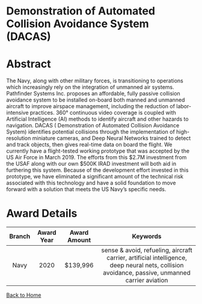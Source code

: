
Demonstration of Automated Collision Avoidance System (DACAS)
=============================================================

# Abstract


The Navy, along with other military forces, is transitioning to operations which increasingly rely on the integration of unmanned air systems. Pathfinder Systems Inc. proposes an affordable, fully passive collision avoidance system to be installed on-board both manned and unmanned aircraft to improve airspace management, including the reduction of labor-intensive practices. 360° continuous video coverage is coupled with Artificial Intelligence (AI) methods to identify aircraft and other hazards to navigation. DACAS ( Demonstration of Automated Collision Avoidance System) identifies potential collisions through the implementation of high-resolution miniature cameras, and Deep Neural Networks trained to detect and track objects, then gives real-time data on board the flight. We currently have a flight-tested working prototype that was accepted by the US Air Force in March 2019. The efforts from this $2.7M investment from the USAF along with our own $500K IRAD investment will both aid in furthering this system. Because of the development effort invested in this prototype, we have eliminated a significant amount of the technical risk associated with this technology and have a solid foundation to move forward with a solution that meets the US Navy’s specific needs.  

# Award Details

|Branch|Award Year|Award Amount|Keywords|
| :---: | :---: | :---: | :---: |
|Navy|2020|$139,996|sense & avoid, refueling, aircraft carrier, artificial intelligence, deep neural nets, collision avoidance, passive, unmanned carrier aviation|
  
  


[Back to Home](https://github.com/chrischow/dod_sbir_awards/JH/#2046)